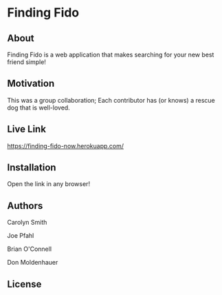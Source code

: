 # Finding Fido

## About
Finding Fido is a web application that makes searching for your new best friend simple!

## Motivation 
This was a group collaboration; Each contributor has (or knows) a rescue dog that is well-loved. 

## Live Link
https://finding-fido-now.herokuapp.com/

## Installation
Open the link in any browser!

## Authors
Carolyn Smith

Joe Pfahl

Brian O'Connell

Don Moldenhauer

## License




